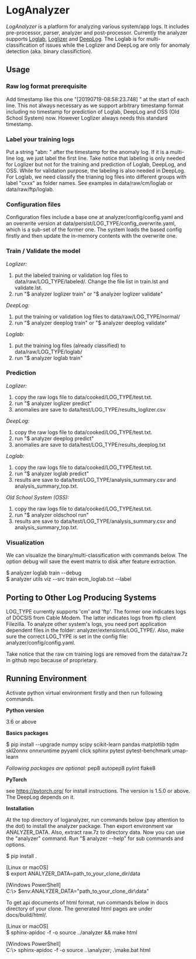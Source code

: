 # **LogAnalyzer**

*LogAnalyzer* is a platform for analyzing various system/app logs. It includes pre-processor, parser, analyzer and post-processor. Currently the analyzer supports [Loglab][link1], [Loglizer][link2] and [DeepLog][link3]. The Loglab is for multi-classification of issues while the Loglizer and DeepLog are only for anomaly detection (aka. binary classifiction).

[link1]: https://github.com/hayhan/loganalyzer
[link2]: https://github.com/logpai/loglizer
[link3]: https://www.cs.utah.edu/~lifeifei/papers/deeplog.pdf

## **Usage**

### Raw log format prerequisite
Add timestamp like this one "[20190719-08:58:23.748] " at the start of each line. This not always necessary as we support arbitrary timestamp format including no timestamp for prediction of Loglab, DeepLog and OSS (Old School System) now. However Loglizer always needs this standard timestamp.

### Label your training logs
Put a string "abn: " after the timestamp for the anomaly log. If it is a multi-line log, we just label the first line. Take notice that labeling is only needed for Loglizer but not for the training and prediction of Loglab, DeepLog, and OSS. While for validation purpose, the labeling is also needed in DeepLog. For Loglab, we need classify the trianing log files into different groups with label "cxxx" as folder names. See examples in data/raw/cm/loglab or data/raw/ftp/loglab.

### Configuration files

Configuration files include a base one at analyzer/config/config.yaml and an overwrite version at data/persist/LOG_TYPE/config_overwrite.yaml, which is a sub-set of the former one. The system loads the based config firstly and then update the in-memory contents with the overwrite one.

### Train / Validate the model

*Loglizer:*

1) put the labeled training or validation log files to data/raw/LOG_TYPE/labeled/. Change the file list in train.lst and validate.lst.
2) run "$ analyzer loglizer train" or "\$ analyzer loglizer validate"

*DeepLog:*

1) put the training or validation log files to data/raw/LOG_TYPE/normal/
2) run "$ analyzer deeplog train" or "\$ analyzer deeplog validate"

*Loglab:*

1) put the training log files (already classified) to data/raw/LOG_TYPE/loglab/
2) run "$ analyzer loglab train"

### Prediction

*Loglizer:*

1) copy the raw logs file to data/cooked/LOG_TYPE/test.txt.
2) run "$ analyzer loglizer predict"
3) anomalies are save to data/test/LOG_TYPE/results_loglizer.csv

*DeepLog:*

1) copy the raw logs file to data/cooked/LOG_TYPE/test.txt.
2) run "$ analyzer deeplog predict"
3) anomalies are save to data/test/LOG_TYPE/results_deeplog.txt

*Loglab:*

1) copy the raw logs file to data/cooked/LOG_TYPE/test.txt.
2) run "$ analyzer loglab predict"
3) results are save to data/test/LOG_TYPE/analysis_summary.csv and analysis_summary_top.txt.

*Old School System (OSS):*

1) copy the raw logs file to data/cooked/LOG_TYPE/test.txt.
2) run "$ analyzer oldschool run"
3) results are save to data/test/LOG_TYPE/analysis_summary.csv and analysis_summary_top.txt.

### Visualization
We can visualize the binary/multi-classification with commands below. The option debug will save the event matrix to disk after feature extraction.

\$ analyzer loglab train --debug  
\$ analyzer utils viz --src train ecm_loglab.txt --label

## **Porting to Other Log Producing Systems**

LOG_TYPE currently supports 'cm' and 'ftp'. The former one indicates logs of DOCSIS from Cable Modem. The latter indicates logs from ftp client Filezilla. To analyze other system's logs, you need port application dependent files in the folder: analyzer/extensions/LOG_TYPE/. Also, make sure the correct LOG_TYPE is set in the config file: analyzer/config/config.yaml.

Take notice that the raw cm training logs are removed from the data/raw.7z in github repo because of proprietary.

## **Running Environment**

Activate python virtual environment firstly and then run following commands.

**Python version**

3.6 or above

**Basics packages**

$ pip install --upgrade numpy scipy scikit-learn pandas matplotlib tqdm skl2onnx onnxruntime pyyaml click sphinx pytest pytest-benchmark umap-learn

*Following packages are optional:*
pep8 autopep8 pylint flake8

**PyTorch**

see https://pytorch.org/ for install instructions. The version is 1.5.0 or above. The DeepLog depends on it.

**Installation**

At the top directory of loganalyzer, run commands below (pay attention to the dot) to install the analyzer package. Then export environment var ANALYZER_DATA. Also, extract raw.7z to directory data. Now you can use the "analyzer" command. Run "\$ analyzer --help" for sub commands and options.

$ pip install .

[Linux or macOS]  
$ export ANALYZER_DATA=path_to_your_clone_dir/data

[Windows PowerShell]  
C:\\> $env:ANALYZER_DATA="path_to_your_clone_dir\data"

To get api documents of html format, run commands below in docs directory of your clone. The generated html pages are under docs/build/html/.

[Linux or macOS]  
$ sphinx-apidoc -f -o source ../analyzer && make html

[Windows PowerShell]  
C:\\> sphinx-apidoc -f -o source ..\analyzer; .\make.bat html
